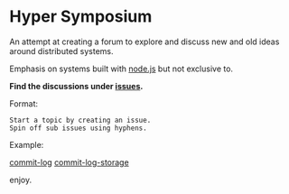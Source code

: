 # Hyper Symposium

An attempt at creating a forum to explore and discuss new and old ideas around distributed systems.

Emphasis on systems built with [node.js](https://nodejs.org/) but not exclusive to.

**Find the discussions under [issues](issues).**

Format:

```
Start a topic by creating an issue.
Spin off sub issues using hyphens.
```

Example:

[commit-log]()
[commit-log-storage]()

enjoy.
